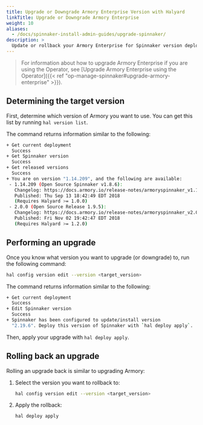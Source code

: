 ```yaml
---
title: Upgrade or Downgrade Armory Enterprise Version with Halyard
linkTitle: Upgrade or Downgrade Armory Enterprise
weight: 10
aliases:
  - /docs/spinnaker-install-admin-guides/upgrade-spinnaker/
description: >
  Update or rollback your Armory Enterprise for Spinnaker version deployed with Armory-extended Halyard.
---
```


> For information about how to upgrade Armory Enterprise if you are using the Operator, see [Upgrade Armory Enterprise using the Operator]({{< ref "op-manage-spinnaker#upgrade-armory-enterprise" >}}).

## Determining the target version

First, determine which version of Armory you want to use. You can get this list by running `hal version list`.

The command returns information similar to the following:

```bash
+ Get current deployment
  Success
+ Get Spinnaker version
  Success
+ Get released versions
  Success
+ You are on version "1.14.209", and the following are available:
 - 1.14.209 (Open Source Spinnaker v1.8.6):
   Changelog: https://docs.armory.io/release-notes/armoryspinnaker_v1.14.209/
   Published: Thu Sep 13 18:42:49 EDT 2018
   (Requires Halyard >= 1.0.0)
 - 2.0.0 (Open Source Release 1.9.5):
   Changelog: https://docs.armory.io/release-notes/armoryspinnaker_v2.0.0/
   Published: Fri Nov 02 19:42:47 EDT 2018
   (Requires Halyard >= 1.2.0)

```


## Performing an upgrade

Once you know what version you want to upgrade (or downgrade) to, run the following command:

```bash
hal config version edit --version <target_version>
```

The command returns information similar to the following:

```bash
+ Get current deployment
  Success
+ Edit Spinnaker version
  Success
+ Spinnaker has been configured to update/install version
  "2.19.6". Deploy this version of Spinnaker with `hal deploy apply`.
```

Then, apply your upgrade with `hal deploy apply`.

## Rolling back an upgrade

Rolling an upgrade back is similar to upgrading Armory:

1. Select the version you want to rollback to:
   ```bash
   hal config version edit --version <target_version>
   ```
2. Apply the rollback:
   ```bash
   hal deploy apply
   ```   
